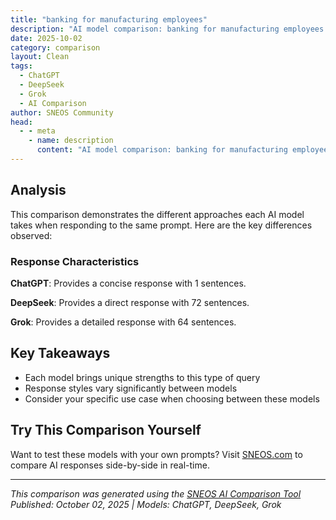 ```yaml
---
title: "banking for manufacturing employees"
description: "AI model comparison: banking for manufacturing employees..."
date: 2025-10-02
category: comparison
layout: Clean
tags:
  - ChatGPT
  - DeepSeek
  - Grok
  - AI Comparison
author: SNEOS Community
head:
  - - meta
    - name: description
      content: "AI model comparison: banking for manufacturing employees..."
---
```


<ChatComparison
  title="banking for manufacturing employees"
  prompt="banking for manufacturing employees"
  :responses='{"ChatGPT": "Banking for manufacturing employees involves understanding the specific financial needs and preferences of workers in the manufacturing sector. This can include a range of services and products tailored to meet their requirements. Here are some key considerations and offerings that banks might focus on for manufacturing employees:\n\n### Key Financial Needs\n\n1. **Direct Deposit Services**: Many manufacturing jobs provide weekly or bi-weekly paychecks. Offering direct deposit options helps employees receive their wages directly into their bank accounts, improving convenience and financial management.\n\n2. **Budgeting and Financial Planning Tools**: Manufacturing employees may benefit from financial education resources that help them budget their income, especially if they have irregular work hours or seasonal employment.\n\n3. **Access to Credit**: Many manufacturing workers might need loans for personal projects, home improvement, or education. Banks can provide tailored credit products like personal loans or home equity lines of credit.\n\n4. **Savings Accounts**: High-yield savings accounts can help employees plan for emergencies or save for specific goals, such as education or retirement.\n\n5. **Retirement Planning**: Offering information and services related to retirement accounts (like IRAs or 401(k) plans) can be beneficial, especially in industries where workers may have limited access to employer-sponsored retirement plans.\n\n6. **Insurance Products**: Providing information on life, health, and disability insurance can help protect manufacturing employees and their families against unforeseen circumstances.\n\n7. **Flexible Banking Services**: Offering online and mobile banking platforms that allow employees to manage their finances easily while on the floor or during off-hours.\n\n### Community Engagement\n\n1. **Workshops and Financial Education**: Banks could host workshops at manufacturing facilities to educate employees about financial literacy, navigating bank services, and managing debt.\n\n2. **Partnerships with Manufacturing Companies**: Collaborating with employers to provide tailored banking solutions, such as on-site banking or financial advice sessions.\n\n3. **Incentives for Saving**: Programs that encourage saving, such as \"save the change\" options or matching deposits for specific goals, may help encourage healthier financial habits.\n\n### Additional Considerations\n\n- **Accessibility and Convenience**: Branch locations should be accessible, and banking hours should accommodate the schedules of manufacturing employees, who often work non-standard hours.\n- **Customer Service**: Providing knowledgeable and friendly customer service that understands the unique circumstances faced by manufacturing workers will foster trust and loyalty.\n- **Community Investment**: Banks that engage in community development, such as investing in local manufacturing initiatives, may further enhance their relationships with manufacturing employees.\n\nIn summary, banks can better serve manufacturing employees by providing relevant financial products and services, engaging with the community, and offering educational opportunities that resonate with their unique needs.", "DeepSeek": "Of course. Banking for manufacturing employees has unique considerations. While the services needed are largely the same as for any other profession, the financial rhythm, challenges, and opportunities can be distinct.\n\nHere\u2019s a comprehensive guide to banking for manufacturing employees, covering everything from everyday accounts to long-term planning.\n\n### Key Financial Characteristics of Manufacturing Employees\n\n* **Shift Work \u0026 Overtime:** Income can be irregular due to shift differentials (night pay), overtime, and potential layoffs or production slowdowns.\n* **Cyclical Income:** Paychecks can be larger during peak production seasons and smaller during off-seasons.\n* **Union Dues \u0026 Benefits:** Many manufacturing jobs are unionized, which can mean automatic deductions for dues and access to union-negotiated benefits.\n* **Physical Demands:** The job can be physically taxing, making financial planning for potential injury or early retirement crucial.\n\n---\n\n### Essential Banking Services\n\n#### 1. The Right Checking Account\nThis is your financial hub. Look for an account that fits your pay cycle.\n\n* **Key Features to Look For:**\n * **No or Low Minimum Balance:** Avoid fees if your account balance fluctuates.\n * **Free Debit Card \u0026 ATM Access:** Preferably with a bank that has ATMs near your home or workplace.\n * **Overdraft Protection:** A safety net for timing mismatches between bills and paychecks. **Link it to your savings account** rather than opting for high-cost overdraft loans.\n * **Early Direct Deposit:** Many online banks and credit unions offer access to your paycheck up to two days early, which can be a huge help with cash flow.\n * **Mobile Check Deposit:** Deposit checks (like a bonus or tax refund) without going to a branch.\n\n#### 2. A Robust Savings Strategy\nGiven the potential for income variability, a strong savings habit is non-negotiable.\n\n* **Emergency Fund:** This is your #1 priority. Aim for **3-6 months of essential living expenses**. This fund is your buffer against unexpected layoffs, reduced hours, or large car/house repairs.\n* **Separate Savings Accounts (\u0022Buckets\u0022):** Use multiple savings accounts for different goals:\n * Emergency Fund\n * Vacation Fund\n * New Car Fund\n * Holiday/Gift Fund\n* **High-Yield Savings Account (HYSA):** Don\u0027t use a traditional big bank savings account that pays 0.01% interest. Open an HYSA with an online bank (like Ally, Discover, or Capital One) to earn a much higher return on your cash.\n\n#### 3. Smart Credit Options\nUsed responsibly, credit is a powerful tool.\n\n* **Credit Card:** Use it for regular purchases and **pay it off in full every month** to avoid interest. Look for a card with **no annual fee** and **cash back rewards**. This builds your credit score and puts money back in your pocket.\n* **Line of Credit or Personal Loan:** Better than payday loans for larger, unexpected expenses. Credit unions often offer the best rates for these.\n\n---\n\n### Advanced Financial Planning\n\n#### 1. Retirement: Beyond the Pension\nMany manufacturing jobs still offer pensions, but you likely also have a 401(k) or similar plan (like a 403(b) for non-profits).\n\n* **Company Match:** If your employer offers a 401(k) match, contribute at least enough to get the full match. It\u0027s **free money**.\n* **IRA (Individual Retirement Account):** Open a Roth or Traditional IRA to supplement your workplace retirement plan. This gives you more control over your investments.\n\n#### 2. Managing Overtime \u0026 Bonus Pay\nIt\u0027s tempting to see overtime and bonuses as \u0022extra\u0022 spending money. A smarter approach:\n\n* **The 50/30/20 Rule (Adjusted):** Direct **50%** of your bonus to savings/debt, **30%** to fun, and **20%** to immediate expenses (or a similar split).\n* **Automate Savings:** Set up an automatic transfer to your savings account every time an overtime-heavy paycheck hits. You won\u0027t miss what you don\u0027t see.\n\n#### 3. Insurance \u0026 Safety Nets\n* **Disability Insurance:** This is critical. Your ability to work depends on your physical health. Understand your employer\u0027s short-term and long-term disability coverage. Consider a supplemental policy if it\u0027s offered.\n* **Life Insurance:** If you have dependents (spouse, children), a term life insurance policy is an affordable way to protect them.\n\n---\n\n### Special Considerations \u0026 Potential Challenges\n\n* **Payday Loan Trap:** **AVOID PAYDAY LENDERS.** Their extremely high interest rates can create a debt spiral. If you\u0027re in a cash crunch, talk to your bank or credit union about a small-dollar loan first.\n* **Union Benefits:** Your union may have partnerships with specific credit unions or offer financial counseling. **Take advantage of these resources.** These credit unions often understand your industry\u0027s unique pay structure.\n* **Budgeting for Irregular Income:**\n * **Calculate Your Baseline:** Figure out your average monthly income based on your base pay.\n * **Live on Your Base Pay:** Structure your fixed expenses (rent, car payment, utilities) to be covered by your base pay.\n * **Use Bonuses/Overtime for Goals:** Use the \u0022extra\u0022 income for savings, debt payoff, and non-essential spending.\n\n### Action Plan: Getting Started\n\n1. **Choose the Right Bank:** Compare a local credit union (for personalized service and understanding) with an online bank (for higher savings yields and early direct deposit).\n2. **Automate Your Finances:**\n * Set up direct deposit.\n * Automate transfers to your savings and emergency fund right after payday.\n * Set up auto-pay for your bills.\n3. **Build Your Emergency Fund:** Start small ($500), then build to one month\u0027s expenses, and ultimately 3-6 months.\n4. **Review Your Retirement Contributions:** Increase your 401(k) contribution by 1% this year. If you get a raise, direct that extra 1% to your retirement.\n5. **Schedule a Financial Check-up:** Once a year, review your budget, savings goals, and retirement plan.\n\nBy being proactive and using the right banking tools, manufacturing employees can build exceptional financial stability and security, turning a steady paycheck into long-term wealth.", "Grok": "Banking services tailored for manufacturing employees often focus on meeting the specific financial needs and challenges of workers in this sector. Manufacturing employees may have unique schedules (shift work), income patterns (hourly wages or overtime pay), and financial priorities such as saving for retirement, managing debt, or building emergency funds. Banks, credit unions, and financial institutions can offer specialized services or programs to address these needs. Below is an overview of relevant banking solutions and considerations for manufacturing employees:\n\n---\n\n### 1. **Banking Products and Services for Manufacturing Employees**\n - **Checking and Savings Accounts**: Basic accounts with low or no fees to help manage daily expenses and save for emergencies. Many banks offer accounts with features like mobile banking for easy access to funds, especially for employees with irregular schedules.\n - **Direct Deposit**: Most manufacturing employees can set up direct deposit with their employers to ensure timely and secure payment of wages.\n - **High-Yield Savings Accounts**: For employees looking to grow their savings, these accounts offer better interest rates to help prepare for future expenses or retirement.\n - **Budgeting Tools**: Many banks provide apps or tools to track spending, manage bills, and save for goals, which can help employees living paycheck to paycheck.\n\n---\n\n### 2. **Loans and Credit Options**\n - **Personal Loans**: Manufacturing employees may need short-term loans for unexpected expenses (e.g., car repairs or medical bills). Banks and credit unions often provide affordable loan options with reasonable interest rates.\n - **Credit Cards**: Cards with low interest rates or rewards programs can help manage expenses or build credit. Some banks offer secured credit cards for those with limited credit history.\n - **Home and Auto Loans**: For long-term goals like buying a home or vehicle, banks may offer competitive rates and flexible repayment terms to accommodate fluctuating income.\n - **Emergency Loans**: Some financial institutions or employers partner to provide low-cost emergency loans or advances to help workers during financial crises.\n\n---\n\n### 3. **Retirement and Investment Planning**\n - **401(k) Plans**: Many manufacturing companies offer employer-sponsored 401(k) plans with matching contributions. Banks may partner with employers to provide education on maximizing these benefits.\n - **Individual Retirement Accounts (IRAs)**: For employees without access to a 401(k) or those looking to supplement retirement savings, banks and financial advisors can offer traditional or Roth IRAs.\n - **Financial Planning Services**: Some banks provide free or low-cost financial advising to help employees plan for retirement, invest in mutual funds, or set long-term goals.\n\n---\n\n### 4. **Workplace Banking Programs**\n Many banks and credit unions partner with manufacturing employers to offer **workplace banking programs**, which provide exclusive benefits to employees. These may include:\n - Discounted loan rates or waived fees on checking/savings accounts.\n - Financial wellness workshops or webinars on topics like budgeting, debt management, and saving.\n - On-site banking services or ATMs at manufacturing facilities for easy access.\n - Payroll-linked savings programs to automatically set aside a portion of income for savings.\n\n---\n\n### 5. **Credit Unions vs. Traditional Banks**\n Manufacturing employees may benefit from joining a credit union, especially if their employer or industry has a partnership with one. Credit unions often provide:\n - Lower fees and interest rates compared to traditional banks.\n - Community-focused services tailored to local workers.\n - Membership perks, such as profit-sharing dividends.\n\n Examples of credit unions serving manufacturing employees include those affiliated with unions like the United Auto Workers (UAW) or specific industries.\n\n---\n\n### 6. **Financial Challenges for Manufacturing Employees**\n Manufacturing workers often face financial hurdles that banking services can help address:\n - **Irregular Income**: Overtime, shift differentials, or seasonal layoffs can create income fluctuations. Banks can offer flexible account options or overdraft protection to help manage cash flow.\n - **Limited Benefits**: Some workers, especially contract or temporary employees, may lack access to employer-sponsored benefits like retirement plans. Banks can provide alternative savings and investment options.\n - **High-Cost Debt**: Employees may rely on payday loans or high-interest credit cards during emergencies. Banks and credit unions can offer counseling or lower-cost alternatives to break the debt cycle.\n\n---\n\n### 7. **Employer Partnerships and Union Benefits**\n Many manufacturing employers and labor unions collaborate with financial institutions to provide tailored banking services. For example:\n - Union-affiliated credit unions (e.g., for steelworkers or machinists) may offer specialized loans or savings programs.\n - Employers may negotiate group discounts on banking services as part of employee benefits packages.\n - Financial literacy programs sponsored by employers or unions can help workers make informed decisions about banking and money management.\n\n---\n\n### 8. **Digital Banking and Accessibility**\n Since manufacturing employees often work non-traditional hours, digital banking is essential. Features to look for include:\n - Mobile apps for checking balances, transferring money, and paying bills.\n - 24/7 customer support via chat or phone.\n - Nearby ATMs or fee-free withdrawal networks for cash access.\n\n---\n\n### 9. **Government and Community Resources**\n Manufacturing employees may also qualify for government-backed or community programs that complement banking services:\n - **Earned Income Tax Credit (EITC)**: A tax credit for low- to moderate-income workers, which banks can help maximize through tax preparation services.\n - **Community Development Financial Institutions (CDFIs)**: These organizations provide affordable banking services to underserved communities, including manufacturing workers in rural or industrial areas.\n\n---\n\n### How to Choose the Right Banking Solution\nWhen selecting a bank or credit union, manufacturing employees should consider:\n - **Fees and Costs**: Look for accounts with no monthly maintenance fees or minimum balance requirements.\n - **Accessibility**: Ensure the bank has branches, ATMs, or robust online services near home or work.\n - **Employee Benefits**: Check if their employer or union offers partnerships with specific financial institutions.\n - **Customer Service**: Prioritize banks with good reviews for supporting working-class individuals.\n\n---\n\nBy leveraging tailored banking services, workplace programs, and financial education, manufacturing employees can build financial stability and work toward long-term goals. If you\u2019re looking for specific recommendations or programs in your area, let me know, and I can help narrow down options or provide further details!"}' 
  published-date="12:23"
/>

## Analysis

This comparison demonstrates the different approaches each AI model takes when responding to the same prompt. Here are the key differences observed:

### Response Characteristics

**ChatGPT**: Provides a concise response with 1 sentences. 

**DeepSeek**: Provides a direct response with 72 sentences. 

**Grok**: Provides a detailed response with 64 sentences. 

## Key Takeaways

- Each model brings unique strengths to this type of query
- Response styles vary significantly between models
- Consider your specific use case when choosing between these models

## Try This Comparison Yourself

Want to test these models with your own prompts? Visit [SNEOS.com](https://sneos.com) to compare AI responses side-by-side in real-time.

---

*This comparison was generated using the [SNEOS AI Comparison Tool](https://sneos.com)*
*Published: October 02, 2025 | Models: ChatGPT, DeepSeek, Grok*
